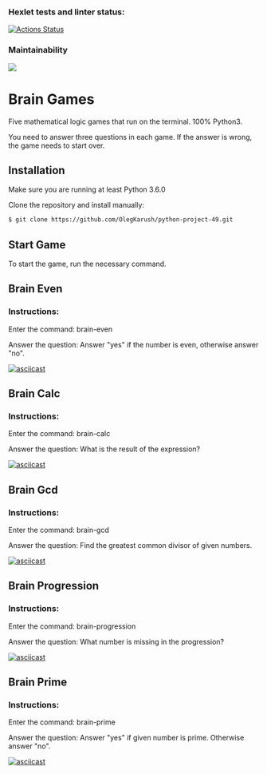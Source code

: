 ### Hexlet tests and linter status:
[![Actions Status](https://github.com/OlegKarush/python-project-49/workflows/hexlet-check/badge.svg)](https://github.com/OlegKarush/python-project-49/actions)

### Maintainability
<a href="https://codeclimate.com/github/OlegKarush/python-project-49/maintainability"><img src="https://api.codeclimate.com/v1/badges/7fe17029a88072af372a/maintainability" /></a>

# Brain Games

Five mathematical logic games that run on the terminal. 100% Python3.

You need to answer three questions in each game. If the answer is wrong, the game needs to start over.

## Installation

Make sure you are running at least Python 3.6.0

Clone the repository and install manually:

```bash
$ git clone https://github.com/OlegKarush/python-project-49.git
```

## Start Game

To start the game, run the necessary command.

## Brain Even

### Instructions:

Enter the command: brain-even

Answer the question: Answer "yes" if the number is even, otherwise answer "no".

[![asciicast](https://asciinema.org/a/DTP4YOwu3M0ah9jbZUVQ3WgYT.svg)](https://asciinema.org/a/DTP4YOwu3M0ah9jbZUVQ3WgYT)

## Brain Calc

### Instructions:

Enter the command: brain-calc

Answer the question: What is the result of the expression?

[![asciicast](https://asciinema.org/a/nHa8inAe3wlSmRp0yubtpMJnZ.svg)](https://asciinema.org/a/nHa8inAe3wlSmRp0yubtpMJnZ)

## Brain Gcd

### Instructions:

Enter the command: brain-gcd

Answer the question: Find the greatest common divisor of given numbers.

[![asciicast](https://asciinema.org/a/Bzn2sP6zL2aZxDhzQ5sVmHyUv.svg)](https://asciinema.org/a/Bzn2sP6zL2aZxDhzQ5sVmHyUv)

## Brain Progression

### Instructions:

Enter the command: brain-progression

Answer the question: What number is missing in the progression?

[![asciicast](https://asciinema.org/a/hdbcQS4G2sKqU7axjuZiMivM9.svg)](https://asciinema.org/a/hdbcQS4G2sKqU7axjuZiMivM9)

## Brain Prime

### Instructions:

Enter the command: brain-prime

Answer the question: Answer "yes" if given number is prime. Otherwise answer "no".

[![asciicast](https://asciinema.org/a/rhqameexqYPeb34R3seRrfUom.svg)](https://asciinema.org/a/rhqameexqYPeb34R3seRrfUom)

